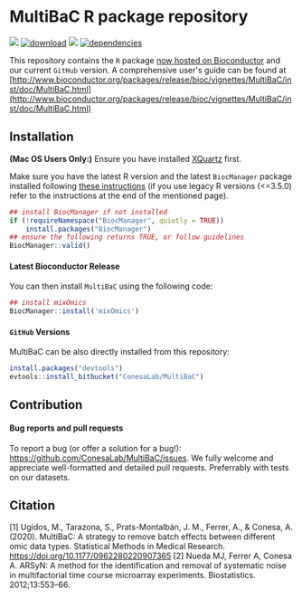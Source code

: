 # MultiBaC R package repository

[![](https://img.shields.io/badge/bioc%20release-6.12.2-green.svg)](https://www.bioconductor.org/packages/MultiBaC)
[![download](http://www.bioconductor.org/shields/downloads/release/MultiBaC.svg)](https://bioconductor.org/packages/stats/bioc/MultiBaC)
[![](https://img.shields.io/github/last-commit/ConesaLab/MultiBaC.svg)](https://github.com/ConesaLab/MultiBaC/commits/master)
[![dependencies](http://bioconductor.org/shields/dependencies/release/MultiBaC.svg)](http://bioconductor.org/packages/release/bioc/html/MultiBaC.html#since)

This repository contains the `R` package [now hosted on
Bioconductor](http://bioconductor.org/packages/release/bioc/html/MultiBaC.html)
and our current `GitHub` version. A comprehensive user's guide can be found at [http://www.bioconductor.org/packages/release/bioc/vignettes/MultiBaC/inst/doc/MultiBaC.html](http://www.bioconductor.org/packages/release/bioc/vignettes/MultiBaC/inst/doc/MultiBaC.html)

## Installation

**(Mac OS Users Only:)** Ensure you have installed
[XQuartz](https://www.xquartz.org/) first.

Make sure you have the latest R version and the latest `BiocManager`
package installed following [these
instructions](https://www.bioconductor.org/install/) (if you use legacy
R versions (\<=3.5.0) refer to the instructions at the end of the
mentioned page).

``` r
## install BiocManager if not installed
if (!requireNamespace("BiocManager", quietly = TRUE))
    install.packages("BiocManager")
## ensure the following returns TRUE, or follow guidelines
BiocManager::valid()
```

#### Latest Bioconductor Release

You can then install `MultiBaC` using the following
code:

```r
## install mixOmics
BiocManager::install('mixOmics')
```

#### `GitHub` Versions

MultiBaC can be also directly installed from this repository:

```r
install.packages("devtools")
evtools::install_bitbucket("ConesaLab/MultiBaC")
```

## Contribution

#### Bug reports and pull requests

To report a bug (or offer a solution for a bug\!):
<https://github.com/ConesaLab/MultiBaC/issues>. We fully welcome and
appreciate well-formatted and detailed pull requests. Preferrably with
tests on our datasets.

## Citation

[1] Ugidos, M., Tarazona, S., Prats-Montalbán, J. M., Ferrer, A., & Conesa, A. (2020). MultiBaC: A strategy to remove batch effects between different omic data types. Statistical Methods in Medical Research. https://doi.org/10.1177/0962280220907365
[2] Nueda MJ, Ferrer A, Conesa A. ARSyN: A method for the identification and removal of systematic noise in multifactorial time course microarray experiments. Biostatistics. 2012;13:553–66.